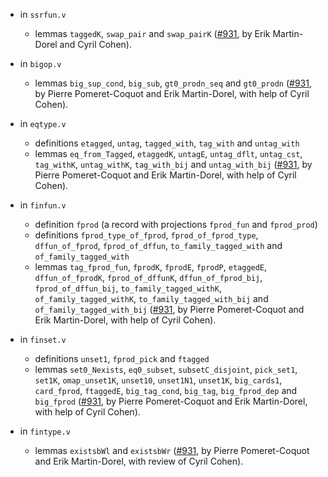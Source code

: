 - in `ssrfun.v`
  + lemmas `taggedK`, `swap_pair` and `swap_pairK`
    ([#931](https://github.com/math-comp/math-comp/pull/931),
    by Erik Martin-Dorel and Cyril Cohen).

- in `bigop.v`
  + lemmas `big_sup_cond`, `big_sub`, `gt0_prodn_seq` and `gt0_prodn`
    ([#931](https://github.com/math-comp/math-comp/pull/931),
    by Pierre Pomeret-Coquot and Erik Martin-Dorel, with help of Cyril Cohen).

- in `eqtype.v`
  + definitions `etagged`, `untag`, `tagged_with`, `tag_with` and `untag_with`
  + lemmas `eq_from_Tagged`, `etaggedK`, `untagE`, `untag_dflt`, `untag_cst`,
    `tag_withK`, `untag_withK`, `tag_with_bij` and `untag_with_bij`
    ([#931](https://github.com/math-comp/math-comp/pull/931),
    by Pierre Pomeret-Coquot and Erik Martin-Dorel, with help of Cyril Cohen).

- in `finfun.v`
  + definition `fprod` (a record with projections `fprod_fun` and `fprod_prod`)
  + definitions `fprod_type_of_fprod`, `fprod_of_fprod_type`,
    `dffun_of_fprod`, `fprod_of_dffun`,
    `to_family_tagged_with` and `of_family_tagged_with`
  + lemmas `tag_fprod_fun`, `fprodK`, `fprodE`, `fprodP`, `etaggedE`,
    `dffun_of_fprodK`, `fprod_of_dffunK`,
    `dffun_of_fprod_bij`, `fprod_of_dffun_bij`,
    `to_family_tagged_withK`, `of_family_tagged_withK`,
    `to_family_tagged_with_bij` and `of_family_tagged_with_bij`
    ([#931](https://github.com/math-comp/math-comp/pull/931),
    by Pierre Pomeret-Coquot and Erik Martin-Dorel, with help of Cyril Cohen).

- in `finset.v`
  + definitions `unset1`, `fprod_pick` and `ftagged`
  + lemmas `set0_Nexists`, `eq0_subset`, `subsetC_disjoint`,
    `pick_set1`, `set1K`, `omap_unset1K`, `unset10`, `unset1N1`, `unset1K`,
    `big_cards1`, `card_fprod`, `ftaggedE`, `big_tag_cond`, `big_tag`,
    `big_fprod_dep` and `big_fprod`
    ([#931](https://github.com/math-comp/math-comp/pull/931),
    by Pierre Pomeret-Coquot and Erik Martin-Dorel, with help of Cyril Cohen).

- in `fintype.v`
  + lemmas `existsbWl` and `existsbWr`
    ([#931](https://github.com/math-comp/math-comp/pull/931),
    by Pierre Pomeret-Coquot and Erik Martin-Dorel, with review of Cyril Cohen).
